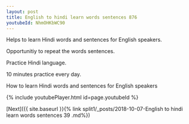```yaml
---
layout: post
title: English to hindi learn words sentences 876 
youtubeId: NhmOHKbWC90
---
```

 
 
Helps to learn Hindi words and sentences for English speakers.

Opportunitiy to repeat the words sentences. 

Practice Hindi language. 
 
10 minutes practice every day. 
 
How to learn Hindi words and sentences for English speakers 
 
{% include youtubePlayer.html id=page.youtubeId %}
 
 
[Next]({{ site.baseurl }}{% link  split1/_posts/2018-10-07-English to hindi learn words sentences 39 .md%})
 
